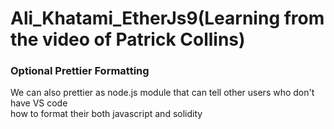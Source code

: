 # Ali_Khatami_EtherJs9(Learning from the video of Patrick Collins)

###  Optional Prettier Formatting

We can also prettier as node.js module that can tell other users who don't have VS code <br>
how to format their both javascript and solidity <br>

